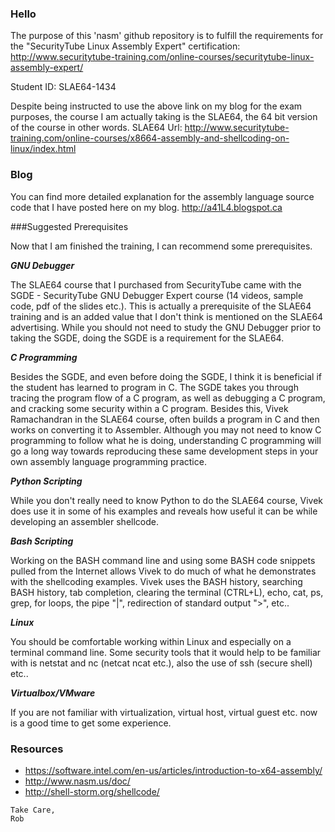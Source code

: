 ### Hello
The purpose of this 'nasm' github repository is to fulfill the requirements for the "SecurityTube Linux Assembly Expert" certification: http://www.securitytube-training.com/online-courses/securitytube-linux-assembly-expert/

Student ID: SLAE64-1434

Despite being instructed to use the above link on my blog for the exam purposes, the course I am actually taking is the SLAE64, the 64 bit version of the course in other words. SLAE64 Url: http://www.securitytube-training.com/online-courses/x8664-assembly-and-shellcoding-on-linux/index.html

### Blog
You can find more detailed explanation for the assembly language source code that I have posted here on my blog.
http://a41L4.blogspot.ca

###Suggested Prerequisites

Now that I am finished the training, I can recommend some prerequisites.

***GNU Debugger***

The SLAE64 course that I purchased from SecurityTube came with the SGDE - SecurityTube GNU Debugger Expert course (14 videos, sample code, pdf of the slides etc.). This is actually a prerequisite of the SLAE64 training and is an added value that I don't think is mentioned on the SLAE64 advertising. While you should not need to study the GNU Debugger prior to taking the SGDE, doing the SGDE is a requirement for the SLAE64.

***C Programming***

Besides the SGDE, and even before doing the SGDE, I think it is beneficial if the student has learned to program in C. The SGDE takes you through tracing the program flow of a C program, as well as debugging a C program, and cracking some security within a C program. Besides this, Vivek Ramachandran in the SLAE64 course, often builds a program in C and then works on converting it to Assembler. Although you may not need to know C programming to follow what he is doing, understanding C programming will go a long way towards reproducing these same development steps in your own assembly language programming practice.

***Python Scripting***

While you don't really need to know Python to do the SLAE64 course, Vivek does use it in some of his examples and reveals how useful it can be while developing an assembler shellcode.

***Bash Scripting***

Working on the BASH command line and using some BASH code snippets pulled from the Internet allows Vivek to do much of what he demonstrates with the shellcoding examples. Vivek uses the BASH history, searching BASH history, tab completion, clearing the terminal (CTRL+L), echo, cat, ps, grep, for loops, the pipe "|", redirection of standard output ">", etc..

***Linux***

You should be comfortable working within Linux and especially on a terminal command line. Some security tools that it would help to be familiar with is netstat and nc (netcat ncat etc.), also the use of ssh (secure shell) etc..

***Virtualbox/VMware***

If you are not familiar with virtualization, virtual host, virtual guest etc. now is a good time to get some experience.

### Resources

- https://software.intel.com/en-us/articles/introduction-to-x64-assembly/
- http://www.nasm.us/doc/
- http://shell-storm.org/shellcode/

```
Take Care,
Rob
```
